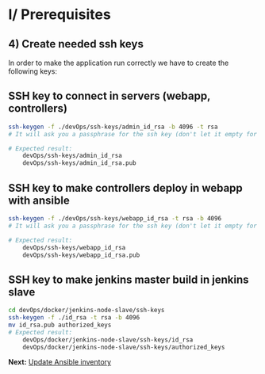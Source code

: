 # I/ Prerequisites
## 4) Create needed ssh keys

In order to make the application run correctly we have to create the following keys:

## SSH key to connect in servers (webapp, controllers)

```bash
ssh-keygen -f ./devOps/ssh-keys/admin_id_rsa -b 4096 -t rsa
# It will ask you a passphrase for the ssh key (don't let it empty for more safety)

# Expected result:
    devOps/ssh-keys/admin_id_rsa
    devOps/ssh-keys/admin_id_rsa.pub
```
 
## SSH key to make controllers deploy in webapp with ansible

```bash
ssh-keygen -f ./devOps/ssh-keys/webapp_id_rsa -t rsa -b 4096
# It will ask you a passphrase for the ssh key (don't let it empty for more safety)

# Expected result:
    devOps/ssh-keys/webapp_id_rsa
    devOps/ssh-keys/webapp_id_rsa.pub
```
    
## SSH key to make jenkins master build in jenkins slave 

```bash
cd devOps/docker/jenkins-node-slave/ssh-keys
ssh-keygen -f ./id_rsa -t rsa -b 4096
mv id_rsa.pub authorized_keys
# Expected result:
    devOps/docker/jenkins-node-slave/ssh-keys/id_rsa
    devOps/docker/jenkins-node-slave/ssh-keys/authorized_keys
```

<b>Next:</b> [Update Ansible inventory](update-ansible-inventory.md)